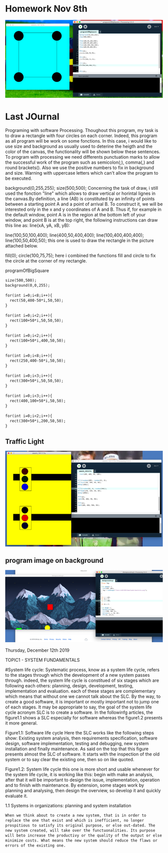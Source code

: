 # Homework Nov 8th

![programofbigsquare](programOfBigSquare.png)

# Last JOurnal

Programing with software Processing. Thoughout this program, my task is to draw a rectangle with four circles on each corner. Indeed, this program as all program will be work on some fonctions. In this case, i would like to use size and background as usually used to deterine the heigth and the color of the canvas, the functionality will be shown below these sentences. To program with processing we need differents punctuation marks to allow the successful work of the program such as semicolon(;), comma(,) and round brackets(). Also we use the positive numbers to fix in background and size. Warning with uppercase letters which can't allow the program to be executed.

background(0,255,255);
size(500,500);
Concerning the task of draw, i still used the fonction "line" which allows to draw vertical or horintal lignes in the canvas.By definition, a line (AB) is constituted by an infinity of points between a starting point A and a point of arrival B. To construct it, we will be interested only in the x and y coordinates of A and B. Thus if, for example in the default window, point A is in the region at the bottom left of your window, and point B is at the top right, the following instructions can draw this line as: line(xA, yA, xB, yB):

line(100,50,100,400);
line(400,50,400,400);
line(100,400,400,400);
line(100,50,400,50);
this one is used to draw the rectangle in the picture attached below.

fill(0);
circle(100,75,75);
here i combined the functions fill and circle to fix the circle at the corner of my rectangle.

programOfBigSquare

```
size(500,500);
background(0,0,255);

for(int i=0;i<8;i++){
  rect(50,400-50*i,50,50);
}

for(int i=0;i<2;i++){
  rect(100+50*i,50,50,50);
}

for(int i=0;i<2;i++){
  rect(100+50*i,400,50,50);
}

for(int i=0;i<8;i++){
  rect(250,400-50*i,50,50);
}

for(int i=0;i<3;i++){
  rect(300+50*i,50,50,50);
}

for(int i=0;i<3;i++){
  rect(400,100+50*i,50,50);
}

for(int i=0;i<2;i++){
  rect(300+50*i,200,50,50);
}
```
## Traffic Light
![traffic-light](traffic-light.png)


## program image on background
![code](code.png)



Thursday, December 12th 2019

TOPIC1 - SYSTEM FUNDAMENTALS

#System life cycle:
  Systematic process, know as a system life cycle, refers to the stages through which the development of a new system passes through. indeed, the system life cycle is constitued of six stages which are following each others: planning, design, development, testing, implementation and evaluation. each of these stages are complementary which means that without one we cannot talk about the SLC. By the way, to create a good software, it is important or mostly important not to jump one of each stages. It may be appropriate to say, the goal of the system life cycle acronym SLC is to create a software. In the followinfg articles, the figure1.1 shows a SLC especially for software whereas the figure1.2 presents it more general.
  
  Figure1.1: Software life cycle
    Here the SLC works like the following steps show: Existing system analysis, then requirements specification, software design, software implementation, testing and debugging, new system installation and finally maintenance. As said on the top that this figure presents almost the SLC of software. It starts with the inspection of the old system or to say clear the existing one, then so on like quoted.
    
Figure1.2: System life cycle
  this one is more short and usable whenever for the system life cycle, it is working like this: begin with make an analysis, after that it will be important to design the issue, implementation, operation and to finish with maintenance. By extension, some stages work by planning and analysing, then design the overview, so develop it and quickly evaluate it.
  
  1.1 Systems in organizations:
    planning and system installation
    
    When we think about to create a new system, that is in order to replace the one that exist and which is inefficient, no longer prospitious to satisfy its original purpose, or else out-dated. The new system created, will take over the functuonalities. Its purpose will beto increase the productivy or the quality of the output or else minimize costs. What means the new system should reduce the flaws or errors of the existing one.  
